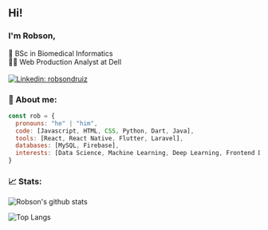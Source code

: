 ## Hi!
### I'm Robson,
🧬 BSc in Biomedical Informatics
<br/>
👨‍💻 Web Production Analyst at Dell
<br/><br/>
[![Linkedin: robsondruiz](https://img.shields.io/badge/-robsondruiz-blue?style=flat-square&logo=Linkedin&logoColor=white&link=https://www.linkedin.com/in/robsondruiz/)](https://www.linkedin.com/in/robsondruiz/)

### 👤 About me:
```javascript
const rob = {
  pronouns: "he" | "him",
  code: [Javascript, HTML, CSS, Python, Dart, Java],
  tools: [React, React Native, Flutter, Laravel],
  databases: [MySQL, Firebase],
  interests: [Data Science, Machine Learning, Deep Learning, Frontend Development],
}
```

### 📈 Stats:

![Robson's github stats](https://github-readme-stats.vercel.app/api?username=robsonruiz&count_private=true&show_icons=true&theme=dark)

![Top Langs](https://github-readme-stats.vercel.app/api/top-langs/?username=robsonruiz&count_private=true&layout=compact&show_icons=true&langs_count=10&theme=dark)
